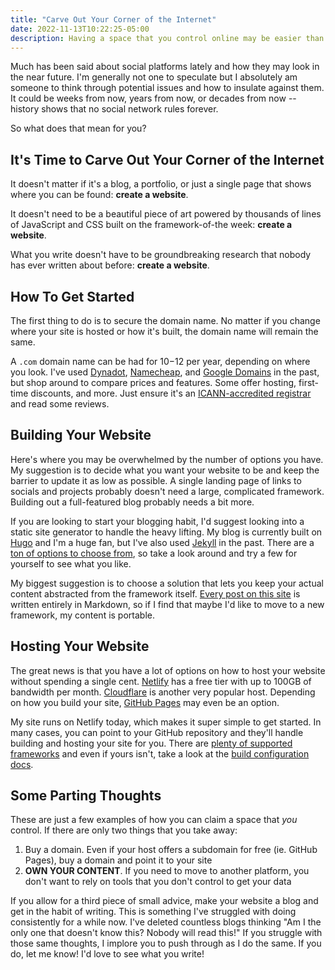 ```yaml
---
title: "Carve Out Your Corner of the Internet"
date: 2022-11-13T10:22:25-05:00
description: Having a space that you control online may be easier than you expect. Own your content!
---
```


Much has been said about social platforms lately and how they may look in the near future. I'm generally not one to speculate but I absolutely am someone to think through potential issues and how to insulate against them. It could be weeks from now, years from now, or decades from now -- history shows that no social network rules forever.

So what does that mean for you? 

## It's Time to Carve Out Your Corner of the Internet

It doesn't matter if it's a blog, a portfolio, or just a single page that shows where you can be found: **create a website**. 

It doesn't need to be a beautiful piece of art powered by thousands of lines of JavaScript and CSS built on the framework-of-the week: **create a website**.

What you write doesn't have to be groundbreaking research that nobody has ever written about before: **create a website**.

## How To Get Started

The first thing to do is to secure the domain name. No matter if you change where your site is hosted or how it's built, the domain name will remain the same. 

A `.com` domain name can be had for $10-$12 per year, depending on where you look. I've used [Dynadot](https://www.dynadot.com/), [Namecheap](https://www.namecheap.com/), and [Google Domains](https://domains.google.com/registrar/search) in the past, but shop around to compare prices and features. Some offer hosting, first-time discounts, and more. Just ensure it's an [ICANN-accredited registrar](https://www.icann.org/en/accredited-registrars) and read some reviews.

## Building Your Website

Here's where you may be overwhelmed by the number of options you have. My suggestion is to decide what you want your website to be and keep the barrier to update it as low as possible. A single landing page of links to socials and projects probably doesn't need a large, complicated framework. Building out a full-featured blog probably needs a bit more.

If you are looking to start your blogging habit, I'd suggest looking into a static site generator to handle the heavy lifting. My blog is currently built on [Hugo](https://gohugo.io/) and I'm a huge fan, but I've also used [Jekyll](https://jekyllrb.com/) in the past. There are a [ton of options to choose from](https://jamstack.org/generators/), so take a look around and try a few for yourself to see what you like.

My biggest suggestion is to choose a solution that lets you keep your actual content abstracted from the framework itself. [Every post on this site](https://github.com/BrianMMcClain/mcclain.sh/tree/main/content/posts) is written entirely in Markdown, so if I find that maybe I'd like to move to a new framework, my content is portable.

## Hosting Your Website

The great news is that you have a lot of options on how to host your website without spending a single cent. [Netlify](https://www.netlify.com/) has a free tier with up to 100GB of bandwidth per month. [Cloudflare](https://www.cloudflare.com/) is another very popular host. Depending on how you build your site, [GitHub Pages](https://pages.github.com/) may even be an option.

My site runs on Netlify today, which makes it super simple to get started. In many cases, you can point to your GitHub repository and they'll handle building and hosting your site for you. There are [plenty of supported frameworks](https://docs.netlify.com/integrations/frameworks/) and even if yours isn't, take a look at the [build configuration docs](https://docs.netlify.com/configure-builds/overview/#app).

## Some Parting Thoughts

These are just a few examples of how you can claim a space that _you_ control. If there are only two things that you take away:

1. Buy a domain. Even if your host offers a subdomain for free (ie. GitHub Pages), buy a domain and point it to your site
2. **OWN YOUR CONTENT**. If you need to move to another platform, you don't want to rely on tools that you don't control to get your data

If you allow for a third piece of small advice, make your website a blog and get in the habit of writing. This is something I've struggled with doing consistently for a while now. I've deleted countless blogs thinking "Am I the only one that doesn't know this? Nobody will read this!" If you struggle with those same thoughts, I implore you to push through as I do the same. If you do, let me know! I'd love to see what you write!